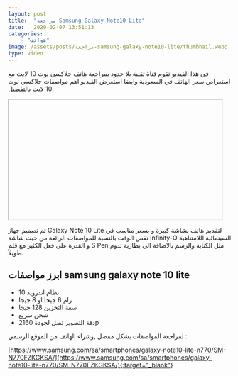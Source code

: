 ```yaml
---
layout: post
title:  "مراجعة Samsung Galaxy Note10 Lite"
date:   2020-02-07 13:51:13
categories: 
    - "هواتف"
image: /assets/posts/مراجعة-samsung-galaxy-note10-lite/thumbnail.webp
type: video
---
```


في هذا الفيديو تقوم قناة تقنية بلا حدود بمراجعة هاتف جلاكسي نوت 10 لايت مع استعراض سعر الهاتف في السعودية وايضا استعرض الفيديو اهم مواصفات جلاكسي نوت 10 لايت بالتفصيل.

<iframe class="lozad is-full-width" height="270" width="480" data-src="https://www.youtube.com/embed/s3_DFgsUeKA" allow="accelerometer; autoplay; clipboard-write; encrypted-media; gyroscope; picture-in-picture" allowfullscreen></iframe>

تم تصميم جهاز Galaxy Note 10 Lite لتقديم هاتف بشاشة كبيرة و بسعر مناسب في نفس الوقت بالنسبة للمواصفات الرائعة من حيث شاشة Infinity-O السينمائية اللامتناهية و القدرة على فعل الكثير مع قلم S Pen مثل الكتابة والرسم بالاضافة الى بطارية تدوم طويلاً.

## ابرز مواصفات samsung galaxy note 10 lite

* نظام اندرويد 10
* رام 6 جيجا او 8 جيجا
* سعة التخزين 128 جيجا
* شحن سريع
* دقة التصوير تصل لجودة 2160p

لمراجعة المواصفات بشكل مفصل ,وشراء الهاتف من الموقع الرسمي :

[https://www.samsung.com/sa/smartphones/galaxy-note10-lite-n770/SM-N770FZKGKSA/](https://www.samsung.com/sa/smartphones/galaxy-note10-lite-n770/SM-N770FZKGKSA/){:target="_blank"}
